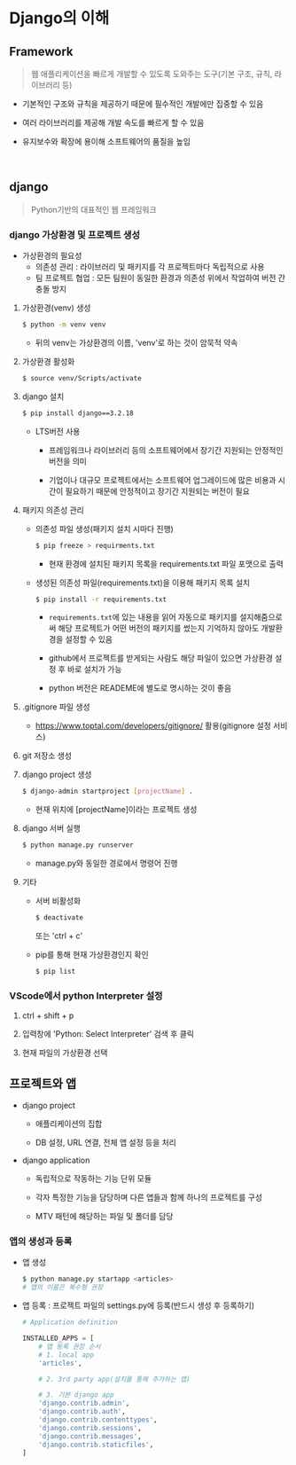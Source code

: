 # Django의 이해

## Framework

> 웹 애플리케이션을 빠르게 개발할 수 있도록 도와주는 도구(기본 구조, 규칙, 라이브러리 등)

- 기본적인 구조와 규칙을 제공하기 때문에 필수적인 개발에만 집중할 수 있음

- 여러 라이브러리를 제공해 개발 속도를 빠르게 할 수 있음

- 유지보수와 확장에 용이해 소프트웨어의 품질을 높임

<br>

## django

> Python기반의 대표적인 웹 프레임워크

### django 가상환경 및 프로젝트 생성

* 가상환경의 필요성
  - 의존성 관리 : 라이브러리 및 패키지를 각 프로젝트마다 독립적으로 사용
  - 팀 프로젝트 협업 : 모든 팀원이 동일한 환경과 의존성 위에서 작업하여 버전 간 충돌 방지


1. 가상환경(venv) 생성
    ```bash
    $ python -m venv venv
    ```
    - 뒤의 venv는 가상환경의 이름, 'venv'로 하는 것이 암묵적 약속


2. 가상환경 활성화
    ```bash
    $ source venv/Scripts/activate
    ```


3. django 설치
    ```bash
    $ pip install django==3.2.18
    ```
    - LTS버전 사용
      - 프레임워크나 라이브러리 등의 소프트웨어에서 장기간 지원되는 안정적인 버전을 의미

      - 기업이나 대규모 프로젝트에서는 소프트웨어 업그레이드에 많은 비용과 시간이 필요하기 때문에 안정적이고 장기간 지원되는 버전이 필요



4. 패키지 의존성 관리
    - 의존성 파일 생성(패키지 설치 시마다 진행)
      ```bash
      $ pip freeze > requirments.txt
      ```
      - 현재 환경에 설치된 패키지 목록을 requirements.txt 파일 포맷으로 출력

    - 생성된 의존성 파일(requirements.txt)을 이용해 패키지 목록 설치
      ```bash
      $ pip install -r requirements.txt
      ```
      - `requirements.txt`에 있는 내용을 읽어 자동으로 패키지를 설지해줌으로써 해당 프로젝트가 어떤 버전의 패키지를 썼는지 기억하지 않아도 개발환경을 설정할 수 있음
      
      - github에서 프로젝트를 받게되는 사람도 해당 파일이 있으면 가상환경 설정 후 바로 설치가 가능

      - python 버전은 READEME에 별도로 명시하는 것이 좋음

5. .gitignore 파일 생성
    - https://www.toptal.com/developers/gitignore/ 활용(gitignore 설정 서비스)


6. git 저장소 생성


7. django project 생성
    ```bash
    $ django-admin startproject [projectName] .
    ```
    - 현재 위치에 [projectName]이라는 프로젝트 생성


8. django 서버 실행
    ```bash
    $ python manage.py runserver
    ```
    - manage.py와 동일한 경로에서 명령어 진행

9. 기타
    - 서버 비활성화
      ```bash
      $ deactivate
      ```
      또는 'ctrl + c'
    
    - pip를 통해 현재 가상환경인지 확인
      ```bash
      $ pip list
      ```

### VScode에서 python Interpreter 설정

1. ctrl + shift + p

2. 입력창에 'Python: Select Interpreter' 검색 후 클릭

3. 현재 파일의 가상환경 선택


## 프로젝트와 앱

- django project
  - 애플리케이션의 집합

  - DB 설정, URL 연결, 전체 앱 설정 등을 처리

- django application
  - 독립적으로 작동하는 기능 단위 모듈

  - 각자 특정한 기능을 담당하며 다른 앱들과 함께 하나의 프로젝트를 구성

  - MTV 패턴에 해당하는 파일 및 폴더를 담당

### 앱의 생성과 등록

- 앱 생성
  ```bash
  $ python manage.py startapp <articles>
  # 앱의 이름은 복수형 권장
  ```

- 앱 등록 : 프로젝트 파일의 settings.py에 등록(반드시 생성 후 등록하기)
  ```python
  # Application definition

  INSTALLED_APPS = [
      # 앱 등록 권장 순서
      # 1. local app
      'articles',

      # 2. 3rd party app(설치를 통해 추가하는 앱)

      # 3. 기본 django app
      'django.contrib.admin',
      'django.contrib.auth',
      'django.contrib.contenttypes',
      'django.contrib.sessions',
      'django.contrib.messages',
      'django.contrib.staticfiles',
  ]
  ```

<br>





